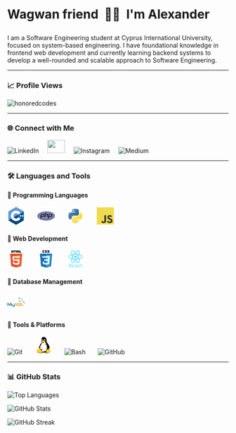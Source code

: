 <h1 align="left">Wagwan friend &nbsp;🥷🏽 &nbsp;I'm Alexander</p></h1>
<p align="left">
I am a Software Engineering student at Cyprus International University, focused on system-based engineering. I have foundational knowledge in frontend web development and currently learning backend systems to develop a well-rounded and scalable approach to Software Engineering.
</p>

---

### 📈 Profile Views

<p align="left">
  <img src="https://komarev.com/ghpvc/?username=honoredcodes&label=Profile%20views&color=0e75b6&style=flat" alt="honoredcodes" />
</p>

---

### 🌐 Connect with Me

<p align="left">
  <a href="https://linkedin.com/in/honoredcodes" target="_blank" style="text-decoration: none; color: none;">
    <img src="https://raw.githubusercontent.com/rahuldkjain/github-profile-readme-generator/master/src/images/icons/Social/linked-in-alt.svg" alt="LinkedIn" height="30" width="40" />
  </a>&nbsp;&nbsp;&nbsp;
  <a href="https://www.threads.net/@honoredcodes" target="_blank" style="text-decoration: none; color: none;">
    <img src="https://raw.githubusercontent.com/danielcranney/readme-generator/main/public/icons/socials/threads.svg" height="30" width="40" />
    </a>&nbsp;&nbsp;&nbsp;
  <a href="https://instagram.com/honoredcodes" target="_blank" style="text-decoration: none; color: none;">
    <img src="https://raw.githubusercontent.com/rahuldkjain/github-profile-readme-generator/master/src/images/icons/Social/instagram.svg" alt="Instagram" height="30" width="40" />
  </a>&nbsp;&nbsp;&nbsp;
  <a href="https://medium.com/@honoredcodes" target="_blank" style="text-decoration: none; color: inherit;">
    <img src="https://raw.githubusercontent.com/rahuldkjain/github-profile-readme-generator/master/src/images/icons/Social/medium.svg" alt="Medium" height="30" width="40" />
  </a>
</p>

---

### 🛠️ Languages and Tools

#### 🔹 Programming Languages

<p align="left">
  <img src="https://raw.githubusercontent.com/devicons/devicon/master/icons/cplusplus/cplusplus-original.svg" alt="C++" width="40" height="40" />&nbsp;&nbsp;&nbsp;&nbsp;&nbsp;&nbsp;
  <img src="https://raw.githubusercontent.com/devicons/devicon/master/icons/php/php-original.svg" alt="PHP" width="40" height="40" />&nbsp;&nbsp;&nbsp;&nbsp;&nbsp;&nbsp;
  <img src="https://raw.githubusercontent.com/devicons/devicon/master/icons/python/python-original.svg" alt="Python" width="40" height="40" />&nbsp;&nbsp;&nbsp;&nbsp;&nbsp;&nbsp;
  <img src="https://raw.githubusercontent.com/devicons/devicon/master/icons/javascript/javascript-original.svg" alt="JavaScript" width="40" height="40" />
</p>

#### 🔹 Web Development

<p align="left">
  <img src="https://raw.githubusercontent.com/devicons/devicon/master/icons/html5/html5-original-wordmark.svg" alt="HTML5" width="40" height="40"/>&nbsp;&nbsp;&nbsp;&nbsp;&nbsp;&nbsp;
  <img src="https://raw.githubusercontent.com/devicons/devicon/master/icons/css3/css3-original-wordmark.svg" alt="CSS3" width="40" height="40"/>&nbsp;&nbsp;&nbsp;&nbsp;&nbsp;&nbsp;
  <img src="https://raw.githubusercontent.com/devicons/devicon/master/icons/react/react-original-wordmark.svg" alt="React" width="40" height="40"/>
</p>

#### 🔹 Database Management

<p align="left">
  <img src="https://raw.githubusercontent.com/devicons/devicon/master/icons/mysql/mysql-original-wordmark.svg" alt="MySQL" width="40" height="40"/>&nbsp;&nbsp;&nbsp;
</p>

#### 🔹 Tools & Platforms

<p align="left">
  <img src="https://www.vectorlogo.zone/logos/git-scm/git-scm-icon.svg" alt="Git" width="40" height="40"/>&nbsp;&nbsp;&nbsp;&nbsp;&nbsp;&nbsp;
  <img src="https://raw.githubusercontent.com/devicons/devicon/master/icons/linux/linux-original.svg" alt="Linux" width="40" height="40"/>&nbsp;&nbsp;&nbsp;&nbsp;&nbsp;&nbsp;
  <img src="https://bashlogo.com/img/symbol/svg/full_colored_dark.svg" alt="Bash" width="40" height="40"/>&nbsp;&nbsp;&nbsp;&nbsp;&nbsp;&nbsp;
  <img src="https://cdn.jsdelivr.net/gh/devicons/devicon/icons/github/github-original.svg" alt="GitHub" width="40" height="40" style="margin-right: 15px;" />
</p>

---

### 📊 GitHub Stats

<p align="left">
  <img src="https://github-readme-stats.vercel.app/api/top-langs/?username=honoredcodes&layout=compact&theme=tokyonight&hide_border=true" alt="Top Languages" />
</p>

<p align="left">
  <img src="https://github-readme-stats.vercel.app/api?username=honoredcodes&show_icons=true&theme=tokyonight&hide_border=true" alt="GitHub Stats" />
</p>

<p align="left">
  <img src="https://github-readme-streak-stats.herokuapp.com?user=honoredcodes&theme=tokyonight&hide_border=true" alt="GitHub Streak" />
</p>



